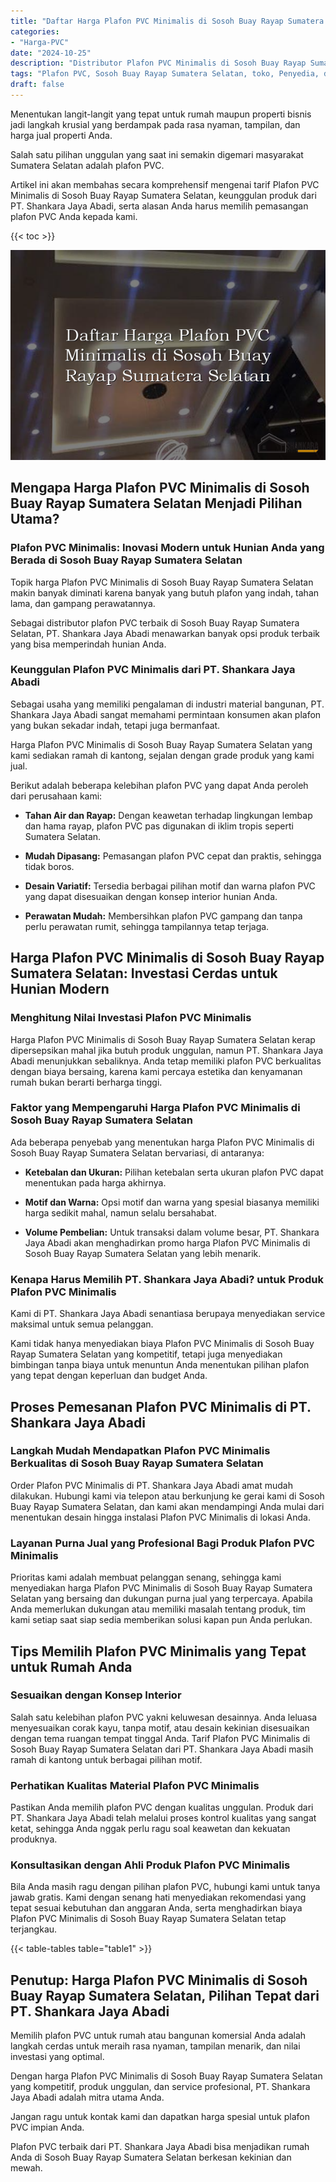 ```yaml
---
title: "Daftar Harga Plafon PVC Minimalis di Sosoh Buay Rayap Sumatera Selatan"
categories: 
- "Harga-PVC"
date: "2024-10-25"
description: "Distributor Plafon PVC Minimalis di Sosoh Buay Rayap Sumatera Selatan bagi hunian, kantor, serta toko. Panel terbaik, pilihan motif, variasi warna elegan, dengan layanan penempatan ditangani oleh tim berpengalaman serta garansi resmi!|Layanan distribusi Plafon PVC Minimalis di Sosoh Buay Rayap Sumatera Selatan bagi kebutuhan rumah, office, maupun toko, beserta material unggulan dan pemasangan oleh tim berpengalaman serta kepastian resmi.|Pilihan Plafon PVC Minimalis di Sosoh Buay Rayap Sumatera Selatan yang andal untuk rumah, office, dan ritel, dengan material berkualitas dan penempatan oleh tenaga ahli profesional dan kepastian resmi.|Penyediaan Plafon PVC Minimalis di Sosoh Buay Rayap Sumatera Selatan untuk tempat tinggal, kantor, serta gerai, beserta panel terbaik dan instalasi dikerjakan oleh tenaga ahli ahli, dilengkapi dengan kepastian resmi.}"
tags: "Plafon PVC, Sosoh Buay Rayap Sumatera Selatan, toko, Penyedia, distributor"
draft: false
---
```


Menentukan langit-langit yang tepat untuk rumah maupun properti bisnis jadi langkah krusial yang berdampak pada rasa nyaman, tampilan, dan harga jual properti Anda.

Salah satu pilihan unggulan yang saat ini semakin digemari masyarakat Sumatera Selatan adalah plafon PVC.

Artikel ini akan membahas secara komprehensif mengenai tarif Plafon PVC Minimalis di Sosoh Buay Rayap Sumatera Selatan, keunggulan produk dari PT. Shankara Jaya Abadi, serta alasan Anda harus memilih pemasangan plafon PVC Anda kepada kami.

{{< toc >}}

![Daftar Harga Plafon PVC Minimalis di Sosoh Buay Rayap Sumatera Selatan](/images/Harga-PVC/Daftar-Harga-Plafon-PVC-Minimalis-di-Sosoh-Buay-Rayap-Sumatera-Selatan.png)


## Mengapa Harga Plafon PVC Minimalis di Sosoh Buay Rayap Sumatera Selatan Menjadi Pilihan Utama?

### Plafon PVC Minimalis: Inovasi Modern untuk Hunian Anda yang Berada di Sosoh Buay Rayap Sumatera Selatan

Topik harga Plafon PVC Minimalis di Sosoh Buay Rayap Sumatera Selatan makin banyak diminati karena banyak yang butuh plafon yang indah, tahan lama, dan gampang perawatannya.

Sebagai distributor plafon PVC terbaik di Sosoh Buay Rayap Sumatera Selatan, PT. Shankara Jaya Abadi menawarkan banyak opsi produk terbaik yang bisa memperindah hunian Anda.

### Keunggulan Plafon PVC Minimalis dari PT. Shankara Jaya Abadi

Sebagai usaha yang memiliki pengalaman di industri material bangunan, PT. Shankara Jaya Abadi sangat memahami permintaan konsumen akan plafon yang bukan sekadar indah, tetapi juga bermanfaat.

Harga Plafon PVC Minimalis di Sosoh Buay Rayap Sumatera Selatan yang kami sediakan ramah di kantong, sejalan dengan grade produk yang kami jual.

Berikut adalah beberapa kelebihan plafon PVC yang dapat Anda peroleh dari perusahaan kami:

- **Tahan Air dan Rayap:** Dengan keawetan terhadap lingkungan lembap dan hama rayap, plafon PVC pas digunakan di iklim tropis seperti Sumatera Selatan.

- **Mudah Dipasang:** Pemasangan plafon PVC cepat dan praktis, sehingga tidak boros.

- **Desain Variatif:** Tersedia berbagai pilihan motif dan warna plafon PVC yang dapat disesuaikan dengan konsep interior hunian Anda.

- **Perawatan Mudah:** Membersihkan plafon PVC gampang dan tanpa perlu perawatan rumit, sehingga tampilannya tetap terjaga.

## Harga Plafon PVC Minimalis di Sosoh Buay Rayap Sumatera Selatan: Investasi Cerdas untuk Hunian Modern

### Menghitung Nilai Investasi Plafon PVC Minimalis

Harga Plafon PVC Minimalis di Sosoh Buay Rayap Sumatera Selatan kerap dipersepsikan mahal jika butuh produk unggulan, namun PT. Shankara Jaya Abadi menunjukkan sebaliknya. Anda tetap memiliki plafon PVC berkualitas dengan biaya bersaing, karena kami percaya estetika dan kenyamanan rumah bukan berarti berharga tinggi.

### Faktor yang Mempengaruhi Harga Plafon PVC Minimalis di Sosoh Buay Rayap Sumatera Selatan

Ada beberapa penyebab yang menentukan harga Plafon PVC Minimalis di Sosoh Buay Rayap Sumatera Selatan bervariasi, di antaranya:

- **Ketebalan dan Ukuran:** Pilihan ketebalan serta ukuran plafon PVC dapat menentukan pada harga akhirnya.

- **Motif dan Warna:** Opsi motif dan warna yang spesial biasanya memiliki harga sedikit mahal, namun selalu bersahabat.

- **Volume Pembelian:** Untuk transaksi dalam volume besar, PT. Shankara Jaya Abadi akan menghadirkan promo harga Plafon PVC Minimalis di Sosoh Buay Rayap Sumatera Selatan yang lebih menarik.

### Kenapa Harus Memilih PT. Shankara Jaya Abadi? untuk Produk Plafon PVC Minimalis

Kami di PT. Shankara Jaya Abadi senantiasa berupaya menyediakan service maksimal untuk semua pelanggan.

Kami tidak hanya menyediakan biaya Plafon PVC Minimalis di Sosoh Buay Rayap Sumatera Selatan yang kompetitif, tetapi juga menyediakan bimbingan tanpa biaya untuk menuntun Anda menentukan pilihan plafon yang tepat dengan keperluan dan budget Anda.

## Proses Pemesanan Plafon PVC Minimalis di PT. Shankara Jaya Abadi

### Langkah Mudah Mendapatkan Plafon PVC Minimalis Berkualitas di Sosoh Buay Rayap Sumatera Selatan

Order Plafon PVC Minimalis di PT. Shankara Jaya Abadi amat mudah dilakukan. Hubungi kami via telepon atau berkunjung ke gerai kami di Sosoh Buay Rayap Sumatera Selatan, dan kami akan mendampingi Anda mulai dari menentukan desain hingga instalasi Plafon PVC Minimalis di lokasi Anda.

### Layanan Purna Jual yang Profesional Bagi Produk Plafon PVC Minimalis

Prioritas kami adalah membuat pelanggan senang, sehingga kami menyediakan harga Plafon PVC Minimalis di Sosoh Buay Rayap Sumatera Selatan yang bersaing dan dukungan purna jual yang terpercaya. Apabila Anda memerlukan dukungan atau memiliki masalah tentang produk, tim kami setiap saat siap sedia memberikan solusi kapan pun Anda perlukan.

## Tips Memilih Plafon PVC Minimalis yang Tepat untuk Rumah Anda

### Sesuaikan dengan Konsep Interior

Salah satu kelebihan plafon PVC yakni keluwesan desainnya. Anda leluasa menyesuaikan corak kayu, tanpa motif, atau desain kekinian disesuaikan dengan tema ruangan tempat tinggal Anda. Tarif Plafon PVC Minimalis di Sosoh Buay Rayap Sumatera Selatan dari PT. Shankara Jaya Abadi masih ramah di kantong untuk berbagai pilihan motif.

### Perhatikan Kualitas Material Plafon PVC Minimalis

Pastikan Anda memilih plafon PVC dengan kualitas unggulan. Produk dari PT. Shankara Jaya Abadi telah melalui proses kontrol kualitas yang sangat ketat, sehingga Anda nggak perlu ragu soal keawetan dan kekuatan produknya.

### Konsultasikan dengan Ahli Produk Plafon PVC Minimalis

Bila Anda masih ragu dengan pilihan plafon PVC, hubungi kami untuk tanya jawab gratis. Kami dengan senang hati menyediakan rekomendasi yang tepat sesuai kebutuhan dan anggaran Anda, serta menghadirkan biaya Plafon PVC Minimalis di Sosoh Buay Rayap Sumatera Selatan tetap terjangkau.

{{< table-tables table="table1" >}}

## Penutup: Harga Plafon PVC Minimalis di Sosoh Buay Rayap Sumatera Selatan, Pilihan Tepat dari PT. Shankara Jaya Abadi

Memilih plafon PVC untuk rumah atau bangunan komersial Anda adalah langkah cerdas untuk meraih rasa nyaman, tampilan menarik, dan nilai investasi yang optimal.

Dengan harga Plafon PVC Minimalis di Sosoh Buay Rayap Sumatera Selatan yang kompetitif, produk unggulan, dan service profesional, PT. Shankara Jaya Abadi adalah mitra utama Anda.

Jangan ragu untuk kontak kami dan dapatkan harga spesial untuk plafon PVC impian Anda.

Plafon PVC terbaik dari PT. Shankara Jaya Abadi bisa menjadikan rumah Anda di Sosoh Buay Rayap Sumatera Selatan berkesan kekinian dan mewah.